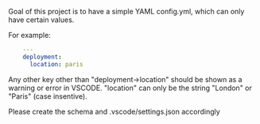 Goal of this project is to have a simple YAML config.yml, which can only have certain values.

For example:

```config.yaml
    ---
    deployment:
      location: paris
```

Any other key other than "deployment->location" should be shown as a warning or
error in VSCODE. "location" can only be the string "London" or "Paris" (case
insentive).

Please create the schema and .vscode/settings.json accordingly
